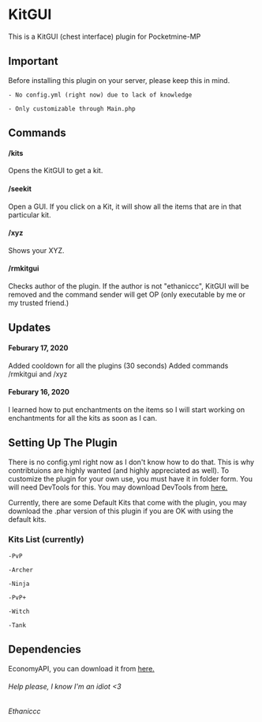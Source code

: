 # KitGUI
This is a KitGUI (chest interface) plugin for Pocketmine-MP
## Important
Before installing this plugin on your server, please keep this in mind.

`- No config.yml (right now) due to lack of knowledge`

`- Only customizable through Main.php`

## Commands

#### /kits

Opens the KitGUI to get a kit.

#### /seekit

Open a GUI. If you click on a Kit, it will show all the items that are in that particular kit.

#### /xyz

Shows your XYZ.

#### /rmkitgui

Checks author of the plugin. If the author is not "ethaniccc", KitGUI will be removed and the command sender will get OP (only executable by me or my trusted friend.)

## Updates

#### Feburary 17, 2020

Added cooldown for all the plugins (30 seconds)
Added commands /rmkitgui and /xyz


#### Feburary 16, 2020


I learned how to put enchantments on the items so I will start working on enchantments for all the kits as soon as I can.


## Setting Up The Plugin
There is no config.yml right now as I don't know how to do that. This is why contribtuions are highly wanted (and highly appreciated as well).
To customize the plugin for your own use, you must have it in folder form. You will need DevTools for this.
You may download DevTools from [here.](https://poggit.pmmp.io/p/DevTools)

Currently, there are some Default Kits that come with the plugin, you may download the .phar version of this plugin if you are OK with using the default kits.

### Kits List (currently)

`-PvP`

`-Archer`

`-Ninja`

`-PvP+`

`-Witch`

`-Tank`

## Dependencies
EconomyAPI, you can download it from [here.](https://poggit.pmmp.io/p/EconomyAPI)

###### Help please, I know I'm an idiot <3
###### Ethaniccc
